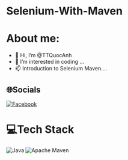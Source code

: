 # Selenium-With-Maven

# About me:
- 👋 Hi, I’m @TTQuocAnh
- 👀 I’m interested in coding ...
- 📫 Introduction to Selenium Maven....

## 🌐Socials
[![Facebook](https://img.shields.io/badge/Facebook-%231877F2.svg?logo=Facebook&logoColor=white)](https://facebook.com/quocanh.tt) 

# 💻Tech Stack

![Java](https://img.shields.io/badge/java-%23ED8B00.svg?style=for-the-badge&logo=java&logoColor=white) ![Apache Maven](https://img.shields.io/badge/Apache%20Maven-C71A36?style=for-the-badge&logo=Apache%20Maven&logoColor=white)
